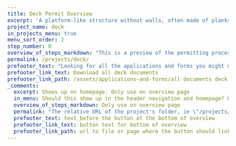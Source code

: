 ```yaml
---
title: Deck Permit Overview
excerpt: 'A platform-like structure without walls, often made of planks, that no one will live on and is typically used for lounging and gathering'
project_name: deck
in_projects_menu: true
menu_sort_order: 2
step_number: 0
overview_of_steps_markdown: "This is a preview of the permitting process for a deck and can be used as a checklist throughout your project. The cost for permitting a deck depends on size and if it's near a protected tree. The permitting cost for a deck under 1750 square feet in size that isn't near protected trees is $584.48. The cost includes the plan review, the permit itself, and inspections.&nbsp;"
permalink: /projects/deck/
prefooter_text: "Looking for all the applications and forms you might need for permitting a deck? We've got you covered."
prefooter_link_text: Download all deck documents
prefooter_link_path: /assets/applications-and-forms/all documents deck.zip
_comments:
  excerpt: Shows up on homepage. Only use on overview page
  in_menu: Should this show up in the header navigation and homepage? Only use on overview page
  overview_of_steps_markdown: Only use on overview page
  permalink: "The relative URL of the project's folder, ie \"/projects/project-folder/\". Only use on overview page"
  prefooter_text: text before the button at the bottom of overview
  prefooter_link_text: button text for bottom of overview
  prefooter_link_path: url to file or page where the button should link
---
```



